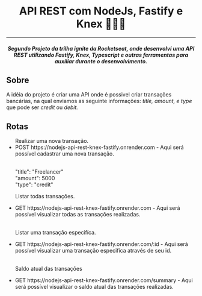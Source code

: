 
<h1 align="center">API REST com NodeJs, Fastify e Knex 🚀👨‍💻</h1><hr>
<h4 align="center"><i>Segundo Projeto da trilha ignite da Rocketseat, onde desenvolvi uma API REST utilizando Fastify, Knex, Typescript e outras ferramentas para auxiliar durante o desenvolvimento.</i></h4>

<h2>Sobre</h2>
A idéia do projeto é criar uma API onde é possivel criar transações bancárias, na qual enviamos as seguinte informações: <i>title, amount, e type</i> que pode ser <i>credit</i> ou <i>debit.</i>

<h2>Rotas</h2>
<ul>
Realizar uma nova transação.
<li>POST https://nodejs-api-rest-knex-fastify.onrender.com - Aqui será possível cadastrar uma nova transação.</li><br>
<p>"title": "Freelancer"</li><br>"amount": 5000<br>"type": "credit"</li></p>

Listar todas transações.
<li>GET https://nodejs-api-rest-knex-fastify.onrender.com - Aqui será possível visualizar todas as transações realizadas.</li><br>

Listar uma transação especifíca.
<li>GET https://nodejs-api-rest-knex-fastify.onrender.com/:id - Aqui será possível visualizar uma transação especifíca através de seu id.</li><br>

Saldo atual das transações
<li>GET https://nodejs-api-rest-knex-fastify.onrender.com/summary - Aqui será possível visualizar o saldo atual das transações realizadas.</li><br>


